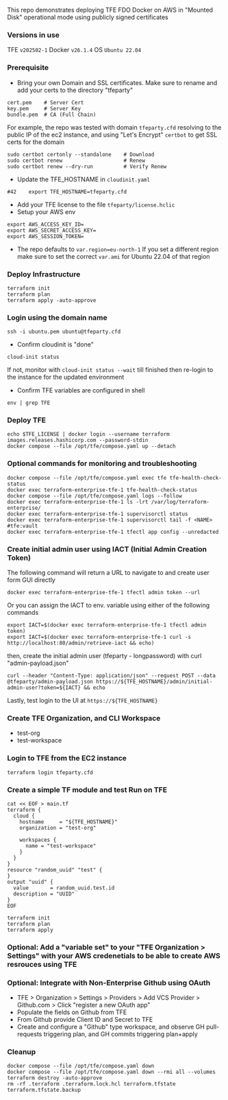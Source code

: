 This repo demonstrates deploying TFE FDO Docker on AWS in "Mounted Disk" operational mode using publicly signed certificates

### Versions in use
TFE `v202502-1`
Docker `v26.1.4`
OS `Ubuntu 22.04`

### Prerequisite
- Bring your own Domain and SSL certificates. Make sure to rename and add your certs to the directory "tfeparty"
```
cert.pem    # Server Cert
key.pem     # Server Key
bundle.pem  # CA (Full Chain)
```
For example, the repo was tested with domain `tfeparty.cfd` resolving to the public IP of the ec2 instance, and using "Let's Encrypt" `certbot` to get SSL certs for the domain
```
sudo certbot certonly --standalone    # Download
sudo certbot renew                    # Renew
sudo certbot renew --dry-run          # Verify Renew
```
- Update the TFE_HOSTNAME in `cloudinit.yaml`
```
#42    export TFE_HOSTNAME=tfeparty.cfd
```
- Add your TFE license to the file `tfeparty/license.hclic`
- Setup your AWS env
```
export AWS_ACCESS_KEY_ID=
export AWS_SECRET_ACCESS_KEY=
export AWS_SESSION_TOKEN=
```
- The repo defaults to `var.region=eu-north-1` If you set a different region make sure to set the correct `var.ami` for Ubuntu 22.04 of that region

### Deploy Infrastructure
```
terraform init
terraform plan
terraform apply -auto-approve
```

### Login using the domain name
```
ssh -i ubuntu.pem ubuntu@tfeparty.cfd
```
- Confirm cloudinit is "done"
```
cloud-init status
```
If not, monitor with `cloud-init status --wait` till finished then re-login to the instance for the updated environment

- Confirm TFE variables are configured in shell
```
env | grep TFE
```

### Deploy TFE
```
echo $TFE_LICENSE | docker login --username terraform images.releases.hashicorp.com --password-stdin
docker compose --file /opt/tfe/compose.yaml up --detach
```

### Optional commands for monitoring and troubleshooting
```
docker compose --file /opt/tfe/compose.yaml exec tfe tfe-health-check-status
docker exec terraform-enterprise-tfe-1 tfe-health-check-status
docker compose --file /opt/tfe/compose.yaml logs --follow
docker exec terraform-enterprise-tfe-1 ls -lrt /var/log/terraform-enterprise/
docker exec terraform-enterprise-tfe-1 supervisorctl status
docker exec terraform-enterprise-tfe-1 supervisorctl tail -f <NAME> #tfe:vault
docker exec terraform-enterprise-tfe-1 tfectl app config --unredacted
```

### Create initial admin user using IACT (Initial Admin Creation Token)
The following command will return a URL to navigate to and create user form GUI directly
```
docker exec terraform-enterprise-tfe-1 tfectl admin token --url
```
Or you can assign the IACT to env. variable using either of the following commands
```
export IACT=$(docker exec terraform-enterprise-tfe-1 tfectl admin token)
export IACT=$(docker exec terraform-enterprise-tfe-1 curl -s http://localhost:80/admin/retrieve-iact && echo)
```
then, create the initial admin user (tfeparty - longpassword) with curl "admin-payload.json"
```
curl --header "Content-Type: application/json" --request POST --data @tfeparty/admin-payload.json https://${TFE_HOSTNAME}/admin/initial-admin-user?token=${IACT} && echo
```
Lastly, test login to the UI at `https://${TFE_HOSTNAME}`

### Create TFE Organization, and CLI Workspace
- test-org
- test-workspace

### Login to TFE from the EC2 instance
```
terraform login tfeparty.cfd
```

### Create a simple TF module and test Run on TFE
```
cat << EOF > main.tf
terraform {
  cloud {
    hostname     = "${TFE_HOSTNAME}"
    organization = "test-org"

    workspaces {
      name = "test-workspace"
    }
  }
}
resource "random_uuid" "test" {
}
output "uuid" {
  value       = random_uuid.test.id
  description = "UUID"
}
EOF

terraform init
terraform plan
terraform apply
```

### Optional: Add a "variable set" to your "TFE Organization > Settings" with your AWS credenetials to be able to create AWS resrouces using TFE

### Optional: Integrate with Non-Enterprise Github using OAuth
- TFE > Organization > Settings > Providers > Add VCS Provider > Github.com > Click "register a new OAuth app"
- Populate the fields on Github from TFE
- From Github provide Client ID and Secret to TFE
- Create and configure a "Github" type workspace, and observe GH pull-requests triggering plan, and GH commits triggering plan+apply

### Cleanup
```
docker compose --file /opt/tfe/compose.yaml down
docker compose --file /opt/tfe/compose.yaml down --rmi all --volumes
terraform destroy -auto-approve
rm -rf .terraform .terraform.lock.hcl terraform.tfstate terraform.tfstate.backup
```